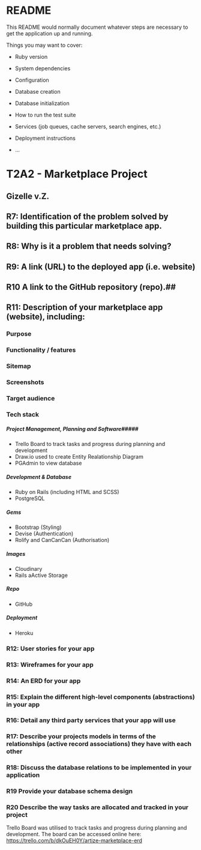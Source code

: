 # README

This README would normally document whatever steps are necessary to get the
application up and running.

Things you may want to cover:

* Ruby version

* System dependencies

* Configuration

* Database creation

* Database initialization

* How to run the test suite

* Services (job queues, cache servers, search engines, etc.)

* Deployment instructions

* ...

# T2A2 - Marketplace Project #
Gizelle v.Z.
-------

## R7:	Identification of the problem solved by building this particular marketplace app. ##

## R8:	Why is it a problem that needs solving? ##

## R9:	A link (URL) to the deployed app (i.e. website) ##

## R10	A link to the GitHub repository (repo).##

## R11:	Description of your marketplace app (website), including: ##
### Purpose ###
### Functionality / features ### 
### Sitemap ### 
### Screenshots ### 
###  Target audience ### 
###  Tech stack ### 

##### Project Management, Planning and Software##### 
- Trello Board to track tasks and progress during planning and development
- Draw.io used to create Entity Realationship Diagram
- PGAdmin to view database
##### Development & Database ##### 
- Ruby on Rails (including HTML and SCSS)
- PostgreSQL 
##### Gems ##### 
- Bootstrap (Styling)
- Devise (Authentication)
- Rolify and CanCanCan (Authorisation)
##### Images ##### 
- Cloudinary 
- Rails aActive Storage
##### Repo ##### 
- GitHub
##### Deployment ####
- Heroku

### R12:	User stories for your app ### 
### R13:	Wireframes for your app ### 
### R14:	An ERD for your app ### 
### R15:	Explain the different high-level components (abstractions) in your app ### 
### R16:	Detail any third party services that your app will use ###
### R17:	Describe your projects models in terms of the relationships (active record associations) they have with each other ### 
### R18:	Discuss the database relations to be implemented in your application ###
### R19	Provide your database schema design ###
### R20	Describe the way tasks are allocated and tracked in your project ###
Trello Board was utilised to track tasks and progress during planning and development. The board can be accessed online here: 
https://trello.com/b/dkOuEH0Y/artize-marketplace-erd